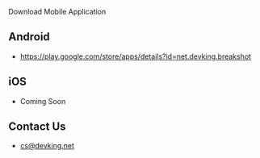 Download Mobile Application

## Android

- https://play.google.com/store/apps/details?id=net.devking.breakshot

## iOS

- Coming Soon

## Contact Us

- cs@devking.net